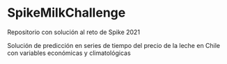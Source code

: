 # SpikeMilkChallenge
Repositorio con solución al reto de Spike 2021

Solución de predicción en series de tiempo del precio de la leche en Chile con variables económicas y climatológicas
